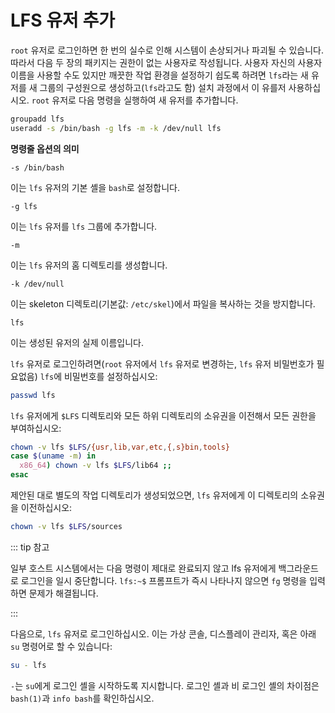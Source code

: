 # LFS 유저 추가

`root` 유저로 로그인하면 한 번의 실수로 인해 시스템이 손상되거나 파괴될 수 있습니다. 따라서 다음 두 장의 패키지는 권한이 없는 사용자로 작성됩니다. 사용자 자신의 사용자 이름을 사용할 수도 있지만 깨끗한 작업 환경을 설정하기 쉽도록 하려면 `lfs`라는 새 유저를 새 그룹의 구성원으로 생성하고(`lfs`라고도 함) 설치 과정에서 이 유를저 사용하십시오. `root` 유저로 다음 명령을 실행하여 새 유저를 추가합니다.
```sh
groupadd lfs
useradd -s /bin/bash -g lfs -m -k /dev/null lfs
```

**명령줄 옵션의 의미**

`-s /bin/bash`

  이는 `lfs` 유저의 기본 셸을 `bash`로 설정합니다.

`-g lfs`

  이는 `lfs` 유저를 `lfs` 그룹에 추가합니다.

`-m`
  
  이는 `lfs` 유저의 홈 디렉토리를 생성합니다.

`-k /dev/null`

  이는 skeleton 디렉토리(기본값: `/etc/skel`)에서 파일을 복사하는 것을 방지합니다.

`lfs`

  이는 생성된 유저의 실제 이름입니다.

`lfs` 유저로 로그인하려면(`root` 유저에서 `lfs` 유저로 변경하는, `lfs` 유저 비밀번호가 필요없음) `lfs`에 비밀번호를 설정하십시오:

```sh
passwd lfs
```

`lfs` 유저에게 `$LFS` 디렉토리와 모든 하위 디렉토리의 소유권을 이전해서 모든 권한을 부여하십시오:

```sh
chown -v lfs $LFS/{usr,lib,var,etc,{,s}bin,tools}
case $(uname -m) in
  x86_64) chown -v lfs $LFS/lib64 ;;
esac
```
제안된 대로 별도의 작업 디렉토리가 생성되었으면, `lfs` 유저에게 이 디렉토리의 소유권을 이전하십시오:

```sh
chown -v lfs $LFS/sources
```

::: tip 참고

일부 호스트 시스템에서는 다음 명령이 제대로 완료되지 않고 lfs 유저에게 백그라운드로 로그인을 일시 중단합니다. `lfs:~$` 프롬프트가 즉시 나타나지 않으면 `fg` 명령을 입력하면 문제가 해결됩니다.

:::

다음으로, `lfs` 유저로 로그인하십시오. 이는 가상 콘솔, 디스플레이 관리자, 혹은 아래 `su` 명령어로 할 수 있습니다:

```sh
su - lfs
```

`-`는 `su`에게 로그인 셸을 시작하도록 지시합니다. 로그인 셸과 비 로그인 셸의 차이점은 `bash(1)`과 `info bash`를 확인하십시오.